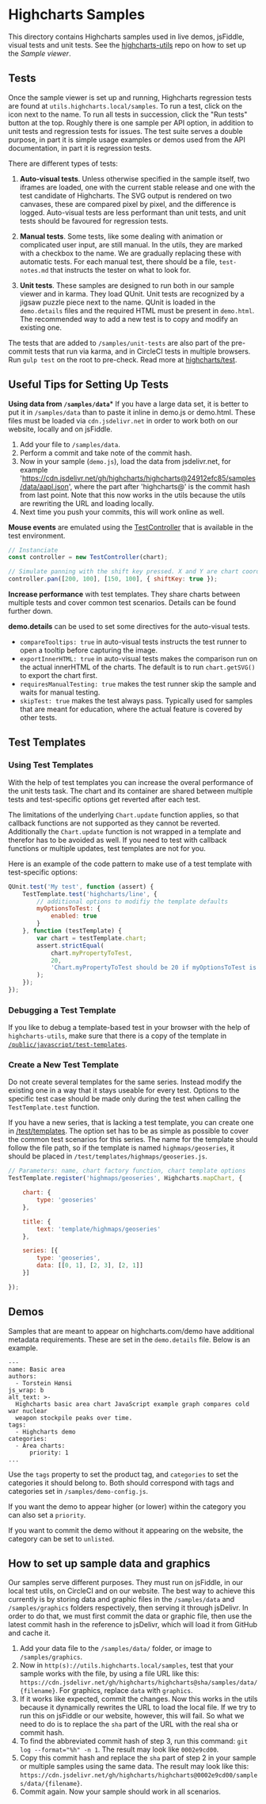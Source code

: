 Highcharts Samples
==================

This directory contains Highcharts samples used in live demos, jsFiddle, visual
tests and unit tests. See the [highcharts-utils](https://github.com/highcharts/highcharts-utils)
repo on how to set up the _Sample viewer_.


Tests
-----

Once the sample viewer is set up and running, Highcharts regression tests are
found at `utils.highcharts.local/samples`. To run a test, click on the icon next
to the name. To run all tests in succession, click the "Run tests" button at the
top. Roughly there is one sample per API option, in addition to unit tests and
regression tests for issues. The test suite serves a double purpose, in part it
is simple usage examples or demos used from the API documentation, in part it is
regression tests.

There are different
types of tests:

1. **Auto-visual tests**. Unless otherwise specified in the sample itself, two
iframes are loaded, one with the current stable release and one with the test
candidate of Highcharts. The SVG output is rendered on two canvases, these are
compared pixel by pixel, and the difference is logged. Auto-visual tests are
less performant than unit tests, and unit tests should be favoured for
regression tests.

2. **Manual tests**. Some tests, like some dealing with animation or complicated
user input, are still manual. In the utils, they are marked with a checkbox to
the name. We are gradually replacing these with automatic tests. For each manual
test, there should be a file, `test-notes.md` that instructs the tester on
what to look for.

3. **Unit tests**. These samples are designed to run both in our sample viewer
and in karma. They load QUnit. Unit tests are recognized by a jigsaw puzzle
piece next to the name. QUnit is loaded in the `demo.details` files and the
required HTML must be present in `demo.html`. The recommended way to add a new
test is to copy and modify an existing one.

The tests that are added to `/samples/unit-tests` are also part of the
pre-commit tests that run via karma, and in CircleCI tests in multiple browsers.
Run `gulp test` on the root to pre-check. Read more at
[highcharts/test](https://github.com/highcharts/highcharts/tree/master/test).



Useful Tips for Setting Up Tests
--------------------------------

**Using data from `/samples/data`***
If you have a large data set, it is better to put it in `/samples/data` than to
paste it inline in demo.js or demo.html. These files must be loaded via `cdn.jsdelivr.net` in order to work both on our website, locally and on jsFiddle.
1. Add your file to `/samples/data`.
2. Perform a commit and take note of the commit hash.
3. Now in your sample (`demo.js`), load the data from jsdelivr.net, for example 'https://cdn.jsdelivr.net/gh/highcharts/highcharts@24912efc85/samples/data/aapl.json', where the part after 'highcharts@' is the commit hash from last point. Note that this now works in the utils because the utils are rewriting the URL and loading locally.
4. Next time you push your commits, this will work online as well.

**Mouse events** are emulated using the
[TestController](https://github.com/highcharts/highcharts/blob/master/test/test-controller.js)
that is available in the test environment.

```js
// Instanciate
const controller = new TestController(chart);

// Simulate panning with the shift key pressed. X and Y are chart coordinates.
controller.pan([200, 100], [150, 100], { shiftKey: true });
```

**Increase performance** with test templates. They share charts between multiple
tests and cover common test scenarios. Details can be found further down.

**demo.details** can be used to set some directives for the auto-visual tests.
* `compareTooltips: true` in auto-visual tests instructs the test runner to open
a tooltip before capturing the image.
* `exportInnerHTML: true` in auto-visual tests makes the comparison run on the
actual innerHTML of the charts. The default is to run `chart.getSVG()` to
export the chart first.
* `requiresManualTesting: true` makes the test runner skip the sample and waits
for manual testing.
* `skipTest: true` makes the test always pass. Typically used for samples that
are meant for education, where the actual feature is covered by other tests.



Test Templates
--------------

### Using Test Templates

With the help of test templates you can increase the overal performance of the
unit tests task. The chart and its container are shared between multiple tests
and test-specific options get reverted after each test.

The limitations of the underlying `Chart.update` function applies, so that
callback functions are not supported as they cannot be reverted. Additionally
the `Chart.update` function is not wrapped in a template and therefor has to be
avoided as well. If you need to test with callback functions or multiple
updates, test templates are not for you.

Here is an example of the code pattern to make use of a test template with
test-specific options:
```js
QUnit.test('My test', function (assert) {
    TestTemplate.test('highcharts/line', {
        // additional options to modifiy the template defaults
        myOptionsToTest: {
            enabled: true
        }
    }, function (testTemplate) {
        var chart = testTemplate.chart;
        assert.strictEqual(
            chart.myPropertyToTest,
            20,
            'Chart.myPropertyToTest should be 20 if myOptionsToTest is enabled.'
        );
    });
});
```

### Debugging a Test Template

If you like to debug a template-based test in your browser with the help of
`highcharts-utils`, make sure that there is a copy of the template in
[`/public/javascript/test-templates`](https://github.com/highcharts/highcharts-utils/tree/master/public/javascript/test-templates).

### Create a New Test Template

Do not create several templates for the same series. Instead modify the
existing one in a way that it stays useable for every test. Options to the
specific test case should be made only during the test when calling the
`TestTemplate.test` function.

If you have a new series, that is lacking a test template, you can create one in
[/test/templates](https://github.com/highcharts/highcharts/tree/master/test/tesmplates).
The option set has to be as simple as possible to cover the common test
scenarios for this series. The name for the template should follow the file
path, so if the template is named `highmaps/geoseries`, it should be placed in
`/test/templates/highmaps/geoseries.js`.

```js
// Parameters: name, chart factory function, chart template options
TestTemplate.register('highmaps/geoseries', Highcharts.mapChart, {

    chart: {
        type: 'geoseries'
    },

    title: {
        text: 'template/highmaps/geoseries'
    },

    series: [{
        type: 'geoseries',
        data: [[0, 1], [2, 3], [2, 1]]
    }]

});
```

## Demos

Samples that are meant to appear on highcharts.com/demo have additional metadata requirements. These are set in the `demo.details` file. Below is an example.

```
---
name: Basic area
authors:
  - Torstein Hønsi
js_wrap: b
alt_text: >-
  Highcharts basic area chart JavaScript example graph compares cold war nuclear
  weapon stockpile peaks over time.
tags:
  - Highcharts demo
categories:
  - Area charts:
      priority: 1
...
```

Use the `tags` property to set the product tag, and `categories` to set the categories it should belong to. Both should correspond with tags and categories set in `/samples/demo-config.js`.

If you want the demo to appear higher (or lower) within the category you can also set a `priority`.

If you want to commit the demo without it appearing on the website, the category can be set to `unlisted`.

## How to set up sample data and graphics

Our samples serve different purposes. They must run on jsFiddle, in our local test utils, on CircleCI and on our website. The best way to achieve this currently is by storing data and graphic files in the `/samples/data` and `/samples/graphics` folders respectively, then serving it through jsDelivr. In order to do that, we must first commit the data or graphic file, then use the latest commit hash in the reference to jsDelivr, which will load it from GitHub and cache it.

1. Add your data file to the `/samples/data/` folder, or image to `/samples/graphics`.
2. Now in `http(s)://utils.highcharts.local/samples`, test that your sample works with the file, by using a file URL like this: `https://cdn.jsdelivr.net/gh/highcharts/highcharts@sha/samples/data/{filename}`. For graphics, replace `data` with `graphics`.
3. If it works like expected, commit the changes. Now this works in the utils because it dynamically rewrites the URL to load the local file. If we try to run this on jsFiddle or our website, however, this will fail. So what we need to do is to replace the `sha` part of the URL with the real sha or commit hash.
4. To find the abbreviated commit hash of step 3, run this command: `git log --format="%h" -n 1`. The result may look like `0002e9cd00`.
5. Copy this commit hash and replace the `sha` part of step 2 in your sample or multiple samples using the same data. The result may look like this: `https://cdn.jsdelivr.net/gh/highcharts/highcharts@0002e9cd00/samples/data/{filename}`.
6. Commit again. Now your sample should work in all scenarios.

